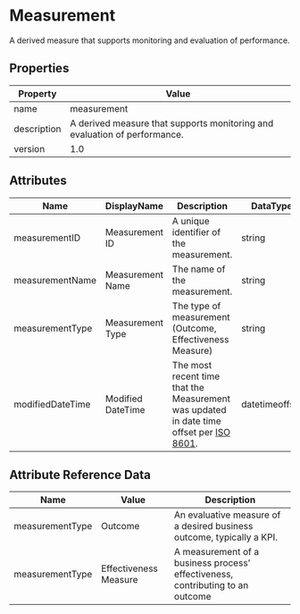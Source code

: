 # Measurement

A derived measure that supports monitoring and evaluation of performance.

## Properties

| Property    | Value                                                        |
| ----------- | ------------------------------------------------------------ |
| name        | measurement                                                  |
| description | A derived measure that supports monitoring and evaluation of performance. |
| version     | 1.0                                                          |


## Attributes 

| Name            | DisplayName      | Description                                              | DataType | Required? | isNullable |
| --------------- | ---------------- | -------------------------------------------------------- | -------- | --------- | ---------- |
| measurementID   | Measurement ID   | A unique identifier of the measurement.                  | string   | yes       | false      |
| measurementName | Measurement Name | The name of the measurement.                             | string   | yes       | false      |
| measurementType | Measurement Type | The type of measurement (Outcome, Effectiveness Measure) | string   | yes       | false      |
| modifiedDateTime| Modified DateTime | The most recent time that the Measurement was updated in date time offset per [ISO 8601](https://www.wikipedia.org/wiki/ISO_8601).      | datetimeoffset | no      | true   |

## Attribute Reference Data

| Name            | Value                 | Description                                                  |
| --------------- | --------------------- | ------------------------------------------------------------ |
| measurementType | Outcome               | An evaluative measure of a desired business outcome, typically a KPI. |
| measurementType | Effectiveness Measure | A measurement of a business process’ effectiveness, contributing to an outcome |


